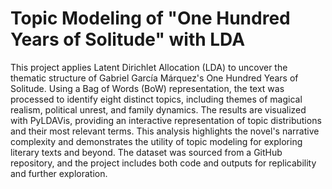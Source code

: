 # Topic Modeling of "One Hundred Years of Solitude" with LDA

This project applies Latent Dirichlet Allocation (LDA) to uncover the thematic structure of Gabriel García Márquez's One Hundred Years of Solitude. Using a Bag of Words (BoW) representation, the text was processed to identify eight distinct topics, including themes of magical realism, political unrest, and family dynamics. The results are visualized with PyLDAVis, providing an interactive representation of topic distributions and their most relevant terms. This analysis highlights the novel's narrative complexity and demonstrates the utility of topic modeling for exploring literary texts and beyond. The dataset was sourced from a GitHub repository, and the project includes both code and outputs for replicability and further exploration.
